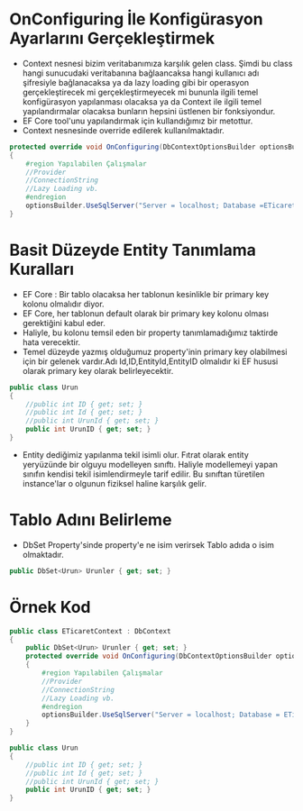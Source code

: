 # OnConfiguring İle Konfigürasyon Ayarlarını Gerçekleştirmek
- Context nesnesi bizim veritabanımıza karşılık gelen class. Şimdi bu class hangi sunucudaki veritabanına bağlaancaksa hangi kullanıcı adı şifresiyle bağlanacaksa ya da lazy loading gibi bir operasyon gerçekleştirecek mi gerçekleştirmeyecek mi bununla ilgili temel konfigürasyon yapılanması olacaksa ya da Context ile ilgili temel yapılandırmalar olacaksa bunların hepsini üstlenen bir fonksiyondur.
- EF Core tool'unu yapılandırmak için kullandığımız bir metottur.
- Context nesnesinde override edilerek kullanılmaktadır.

```C#
protected override void OnConfiguring(DbContextOptionsBuilder optionsBuilder)
{
    #region Yapılabilen Çalışmalar
    //Provider 
    //ConnectionString
    //Lazy Loading vb.
    #endregion
    optionsBuilder.UseSqlServer("Server = localhost; Database =ETicaretDb; Trusted_Connection = true;");
}
```

# Basit Düzeyde Entity Tanımlama Kuralları
- EF Core : Bir tablo olacaksa her tablonun kesinlikle bir primary key kolonu olmalıdır diyor. 
- EF Core, her tablonun default olarak bir primary key kolonu olması gerektiğini kabul eder.
- Haliyle, bu kolonu temsil eden bir property tanımlamadığımız taktirde hata verecektir.
- Temel düzeyde yazmış olduğumuz property'inin primary key olabilmesi için bir gelenek vardır.Adı Id,ID,EntityId,EntityID olmalıdır ki EF hususi olarak primary key olarak belirleyecektir.

```C#
public class Urun
{
    //public int ID { get; set; }
    //public int Id { get; set; }
    //public int UrunId { get; set; }
    public int UrunID { get; set; }
}
```
- Entity dediğimiz yapılanma tekil isimli olur. Fıtrat olarak entity yeryüzünde bir olguyu modelleyen sınıftı. Haliyle modellemeyi yapan sınıfın kendisi tekil isimlendirmeyle tarif edilir. Bu sınıftan türetilen instance'lar o olgunun fiziksel haline karşılık gelir. 

# Tablo Adını Belirleme
- DbSet Property'sinde property'e ne isim verirsek Tablo adıda o isim olmaktadır.
```C#
public DbSet<Urun> Urunler { get; set; }
```

# Örnek Kod
```C#
public class ETicaretContext : DbContext
{
    public DbSet<Urun> Urunler { get; set; }
    protected override void OnConfiguring(DbContextOptionsBuilder optionsBuilder)
    {
        #region Yapılabilen Çalışmalar
        //Provider 
        //ConnectionString
        //Lazy Loading vb.
        #endregion
        optionsBuilder.UseSqlServer("Server = localhost; Database = ETicaretDb; Trusted_Connection = true;");
    }
}

public class Urun
{
    //public int ID { get; set; }
    //public int Id { get; set; }
    //public int UrunId { get; set; }
    public int UrunID { get; set; }
}
```